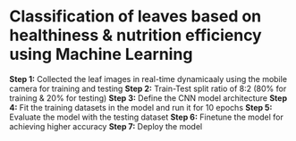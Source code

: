 # Classification of leaves based on healthiness & nutrition efficiency using Machine Learning
**Step 1:** Collected the leaf images in real-time dynamicaaly using the mobile camera for training and testing
**Step 2:** Train-Test split ratio of 8:2 (80% for training & 20% for testing)
**Step 3:** Define the CNN model architecture 
**Step 4:** Fit the training datasets in the model and run it for 10 epochs
**Step 5:** Evaluate the model with the testing dataset 
**Step 6:** Finetune the model for achieving higher accuracy
**Step 7:** Deploy the model
